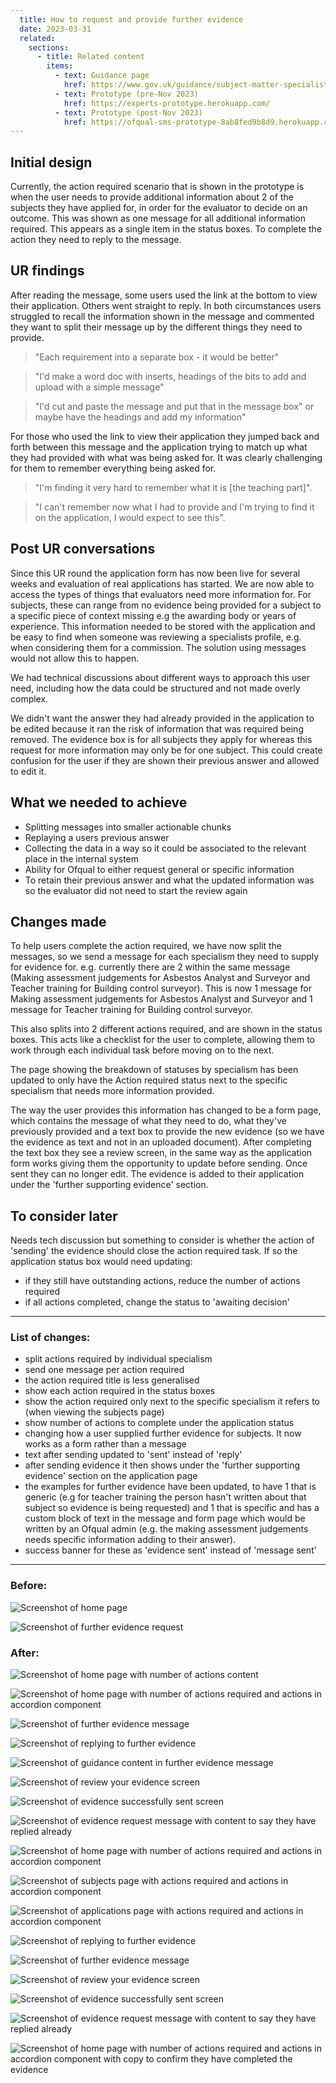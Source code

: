 ```yaml
---
  title: How to request and provide further evidence
  date: 2023-03-31
  related:
    sections:
      - title: Related content
        items:
          - text: Guidance page
            href: https://www.gov.uk/guidance/subject-matter-specialists-for-ofqual
          - text: Prototype (pre-Nov 2023)
            href: https://experts-prototype.herokuapp.com/
          - text: Prototype (post-Nov 2023)
            href: https://ofqual-sms-prototype-8ab8fed9b8d9.herokuapp.com/
---
```


## Initial design 
Currently, the action required scenario that is shown in the prototype is when the user needs to provide additional information about 2 of the subjects they have applied for, in order for the evaluator to decide on an outcome. This was shown as one message for all additional information required. This appears as a single item in the status boxes. To complete the action they need to reply to the message. 

## UR findings
After reading the message, some users used the link at the bottom to view their application. Others went straight to reply. In both circumstances users struggled to recall the information shown in the message and commented they want to split their message up by the different things they need to provide. 

> "Each requirement into a separate box - it would be better"

> "I'd make a word doc with inserts, headings of the bits to add and upload with a simple message"

> "I'd cut and paste the message and put that in the message box" or maybe have the headings and add my information"

For those who used the link to view their application they jumped back and forth between this message and the application trying to match up what they had provided with what was being asked for. It was clearly challenging for them to remember everything being asked for. 

> "I'm finding it very hard to remember what it is [the teaching part]". 

> "I can't remember now what I had to provide and I'm trying to find it on the application, I would expect to see this".

## Post UR conversations

Since this UR round the application form has now been live for several weeks and evaluation of real applications has started. We are now able to access the types of things that evaluators need more information for. For subjects, these can range from no evidence being provided for a subject to a specific piece of context missing e.g the awarding body or years of experience. This information needed to be stored with the application and be easy to find when someone was reviewing a specialists profile, e.g. when considering them for a commission. The solution using messages would not allow this to happen. 

We had technical discussions about different ways to approach this user need, including how the data could be structured and not made overly complex.

We didn't want the answer they had already provided in the application to be edited because it ran the risk of information that was required being removed. The evidence box is for all subjects they apply for whereas this request for more information may only be for one subject. This could create confusion for the user if they are shown their previous answer and allowed to edit it. 

## What we needed to achieve 
- Splitting messages into smaller actionable chunks
- Replaying a users previous answer 
- Collecting the data in a way so it could be associated to the relevant place in the internal system 
- Ability for Ofqual to either request general or specific information
- To retain their previous answer and what the updated information was so the evaluator did not need to start the review again
 
## Changes made 
To help users complete the action required, we have now split the messages, so we send a message for each specialism they need to supply for evidence for. e.g. currently there are 2 within the same message (Making assessment judgements for Asbestos Analyst and Surveyor and Teacher training for Building control surveyor). This is now 1 message for Making assessment judgements for Asbestos Analyst and Surveyor and 1 message for Teacher training for Building control surveyor.

This also splits into 2 different actions required, and are shown in the status boxes. This acts like a checklist for the user to complete, allowing them to work through each individual task before moving on to the next. 

The page showing the breakdown of statuses by specialism has been updated to only have the Action required status next to the specific specialism that needs more information provided. 

The way the user provides this information has changed to be a form page, which contains the message of what they need to do, what they've previously provided and a text box to provide the new evidence (so we have the evidence as text and not in an uploaded document). After completing the text box they see a review screen, in the same way as the application form works giving them the opportunity to update before sending. Once sent they can no longer edit. The evidence is added to their application under the 'further supporting evidence' section. 

## To consider later
Needs tech discussion but something to consider is whether the action of 'sending' the evidence should close the action required task. If so the application status box would need updating:
- if they still have outstanding actions, reduce the number of actions required
- if all actions completed, change the status to 'awaiting decision'

----

### List of changes: 
- split actions required by individual specialism 
- send one message per action required 
- the action required title is less generalised
- show each action required in the status boxes 
- show the action required only next to the specific specialism it refers to (when viewing the subjects page)
- show number of actions to complete under the application status 
- changing how a user supplied further evidence for subjects. It now works as a form rather than a message
- text after sending updated to 'sent' instead of 'reply'
- after sending evidence it then shows under the 'further supporting evidence' section on the application page
- the examples for further evidence have been updated, to have 1 that is generic (e.g for teacher training the person hasn't written about that subject so evidence is being requested) and 1 that is specific and has a custom block of text in the message and form page which would be written by an Ofqual admin (e.g. the making assessment judgements needs specific information adding to their answer).
- success banner for these as 'evidence sent' instead of 'message sent'

----

### **Before:** 

![Screenshot of home page](1.png)

![Screenshot of further evidence request](2.png)

### **After:**
![Screenshot of home page with number of actions content](3.png)

![Screenshot of home page with number of actions required and actions in accordion component](4.png)

![Screenshot of further evidence message](5.png)

![Screenshot of replying to further evidence](6.png)

![Screenshot of guidance content in further evidence message](7.png)

![Screenshot of review your evidence screen](8.png)

![Screenshot of evidence successfully sent screen](9.png)

![Screenshot of evidence request message with content to say they have replied already](10.png)

![Screenshot of home page with number of actions required and actions in accordion component](11.png)

![Screenshot of subjects page with actions required and actions in accordion component](12.png)

![Screenshot of applications page with actions required and actions in accordion component](13.png)

![Screenshot of replying to further evidence](14.png)

![Screenshot of further evidence message](15.png)

![Screenshot of review your evidence screen](16.png)

![Screenshot of evidence successfully sent screen](17.png)

![Screenshot of evidence request message with content to say they have replied already](18.png)

![Screenshot of home page with number of actions required and actions in accordion component with copy to confirm they have completed the evidence](19.png)
